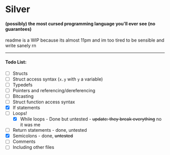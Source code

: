 # Silver  
#### (possibly) the most cursed programming language you'll ever see (no guarantees)  
readme is a WIP because its almost 11pm and im too tired to be sensible and write sanely rn

---

#### Todo List:
- [ ] Structs
- [ ] Struct access syntax (`x.y` with `y` a variable)
- [ ] Typedefs
- [ ] Pointers and referencing/dereferencing
- [ ] Bitcasting
- [ ] Struct function access syntax
- [X] If statements
- [ ] Loops!
  - [X] While loops - Done but untested - ~~update: they break everything~~ no it was me
- [ ] Return statements - done, untested
- [X] Semicolons - done, ~~untested~~
- [ ] Comments
- [ ] Including other files
